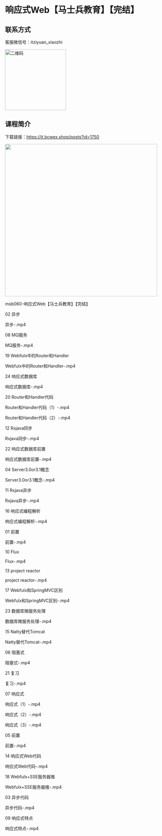 # 响应式Web【马士兵教育】【完结】

## 联系方式

客服微信号：itziyuan_xiaozhi

<img src="https://ziyuanyun.oss-cn-guangzhou.aliyuncs.com/common/20240614073449/666b82192834a.jpg" width="200" height="200" alt="二维码">

## 课程简介

下载链接：https://it.bcwex.shop/posts?id=1750

<img src="https://ziyuanyun.oss-cn-guangzhou.aliyuncs.com/yun/20240515183525/66448fed59623.jpg" width="500" alt="">

  msb060-响应式Web【马士兵教育】【完结】

 02 异步

 异步-.mp4

 08 MQ服务

 MQ服务-.mp4

 19 Webfulx中的Router和Handler

 Webfulx中的Router和Handler-.mp4

 24 响应式数据库

 响应式数据库-.mp4

 20 Router和Handler代码

 Router和Handler代码（1）-.mp4

 Router和Handler代码（2）-.mp4

 12 Rxjava同步

 Rxjava同步-.mp4

 22 响应式数据库前置

 响应式数据库前置-.mp4

 04 Server3.0or3.1概念

 Server3.0or3.1概念-.mp4

 11 Rxjava异步

 Rxjava异步-.mp4

 16 响应式编程解析

 响应式编程解析-.mp4

 01 前置

 前置-.mp4

 10 Flux

 Flux-.mp4

 13 project reactor

 project reactor-.mp4

 17 Webfulx和SpringMVC区别

 Webfulx和SpringMVC区别-.mp4

 23 数据库微服务处理

 数据库微服务处理-.mp4

 15 Natty替代Tomcat

 Natty替代Tomcat-.mp4

 06 阻塞式

 阻塞式-.mp4

 21 复习

 复习-.mp4

 07 响应式

 响应式（1）-.mp4

 响应式（2）-.mp4

 响应式（3）-.mp4

 05 前置

 前置-.mp4

 14 响应式Web代码

 响应式Web代码-.mp4

 18 Webfulx+SSE服务器推

 Webfulx+SSE服务器推-.mp4

 03 异步代码

 异步代码-.mp4

 09 响应式特点

 响应式特点-.mp4

  